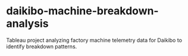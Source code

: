 # daikibo-machine-breakdown-analysis
Tableau project analyzing factory machine telemetry data for Daikibo to identify breakdown patterns.
